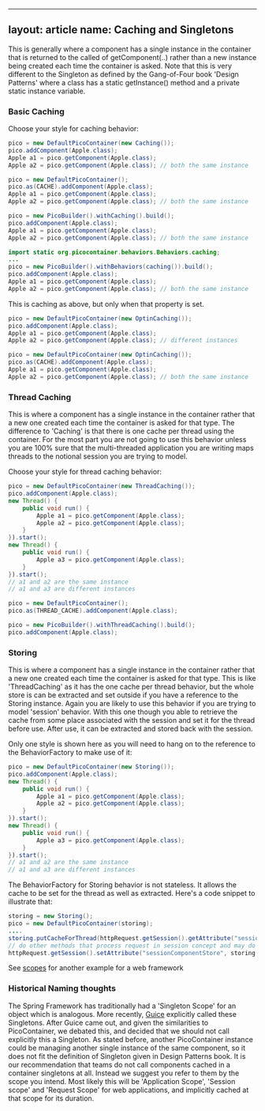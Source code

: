 ------------------------------------------------------------------------

layout: article
name: Caching and Singletons
---

This is generally where a component has a single instance in the container that is returned to the called of getComponent(..) rather than a new instance being created each time the container is asked. Note that this is very different to the Singleton as defined by the Gang-of-Four book 'Design Patterns' where a class has a static getInstance() method and a private static instance variable.

### Basic Caching

Choose your style for caching behavior:

```java
pico = new DefaultPicoContainer(new Caching()); 
pico.addComponent(Apple.class); 
Apple a1 = pico.getComponent(Apple.class); 
Apple a2 = pico.getComponent(Apple.class); // both the same instance

pico = new DefaultPicoContainer(); 
pico.as(CACHE).addComponent(Apple.class); 
Apple a1 = pico.getComponent(Apple.class); 
Apple a2 = pico.getComponent(Apple.class); // both the same instance

pico = new PicoBuilder().withCaching().build(); 
pico.addComponent(Apple.class); 
Apple a1 = pico.getComponent(Apple.class); 
Apple a2 = pico.getComponent(Apple.class); // both the same instance

import static org.picocontainer.behaviors.Behaviors.caching; 
... 
pico = new PicoBuilder().withBehaviors(caching()).build(); 
pico.addComponent(Apple.class); 
Apple a1 = pico.getComponent(Apple.class); 
Apple a2 = pico.getComponent(Apple.class); // both the same instance
```

This is caching as above, but only when that property is set.

```java
pico = new DefaultPicoContainer(new OptinCaching()); 
pico.addComponent(Apple.class); 
Apple a1 = pico.getComponent(Apple.class); 
Apple a2 = pico.getComponent(Apple.class); // different instances
```

```java
pico = new DefaultPicoContainer(new OptinCaching()); 
pico.as(CACHE).addComponent(Apple.class); 
Apple a1 = pico.getComponent(Apple.class); 
Apple a2 = pico.getComponent(Apple.class); // both the same instance
```

### Thread Caching

This is where a component has a single instance in the container rather that a new one created each time the container is asked for that type. The difference to 'Caching' is that there is one cache per thread using the container. For the most part you are not going to use this behavior unless you are 100% sure that the multi-threaded application you are writing maps threads to the notional session you are trying to model.

Choose your style for thread caching behavior:

```java
pico = new DefaultPicoContainer(new ThreadCaching()); 
pico.addComponent(Apple.class); 
new Thread() { 
	public void run() { 
		Apple a1 = pico.getComponent(Apple.class); 
		Apple a2 = pico.getComponent(Apple.class); 
	} 
}).start(); 
new Thread() { 
	public void run() { 
		Apple a3 = pico.getComponent(Apple.class); 
	} 
}).start(); 
// a1 and a2 are the same instance 
// a1 and a3 are different instances 
```

```java
pico = new DefaultPicoContainer(); 
pico.as(THREAD_CACHE).addComponent(Apple.class);
```

```java
pico = new PicoBuilder().withThreadCaching().build(); 
pico.addComponent(Apple.class);
```

### Storing

This is where a component has a single instance in the container rather that a new one created each time the container is asked for that type. This is like 'ThreadCaching' as it has the one cache per thread behavior, but the whole store is can be extracted and set outside if you have a reference to the Storing instance. Again you are likely to use this behavior if you are trying to model 'session' behavior. With this one though you able to retrieve the cache from some place associated with the session and set it for the thread before use. After use, it can be extracted and stored back with the session.

Only one style is shown here as you will need to hang on to the reference to the BehaviorFactory to make use of it:

```java
pico = new DefaultPicoContainer(new Storing()); 
pico.addComponent(Apple.class); 
new Thread() { 
	public void run() { 
		Apple a1 = pico.getComponent(Apple.class); 
		Apple a2 = pico.getComponent(Apple.class); 
	} 
}).start(); 
new Thread() { 
	public void run() { 
		Apple a3 = pico.getComponent(Apple.class); 
	} 
}).start(); 
// a1 and a2 are the same instance 
// a1 and a3 are different instances 
```

The BehaviorFactory for Storing behavior is not stateless. It allows the cache to be set for the thread as well as extracted. Here's a code snippet to illustrate that:

```java
storing = new Storing();  
pico = new DefaultPicoContainer(storing);  
....  
storing.putCacheForThread(httpRequest.getSession().getAttribute("sessionComponentStore");  
// do other methods that process request in session concept and may do getComponent(..) from the session container.  
httpRequest.getSession().setAttribute("sessionComponentStore", storing.getCacheForThread());
```

See [scopes](scopes.html) for another example for a web framework

### Historical Naming thoughts

The Spring Framework has traditionally had a 'Singleton Scope' for an object which is analogous. More recently, [Guice](http://code.google.com/p/google-guice/) explicitly called these Singletons. After Guice came out, and given the similarities to PicoContainer, we debated this, and decided that we should not call explicitly this a Singleton. As stated before, another PicoContainer instance could be managing another single instance of the same component, so it does not fit the definition of Singleton given in Design Patterns book. It is our recommendation that teams do not call components cached in a container singletons at all. Instead we suggest you refer to them by the scope you intend. Most likely this will be 'Application Scope', 'Session scope' and 'Request Scope' for web applications, and implicitly cached at that scope for its duration.

